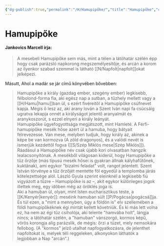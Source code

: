 ```yaml
---
{"dg-publish":true,"permalink":"/H/Hamupipőke/","title":"Hamupipőke","created":"2024-03-01T01:13","updated":"2024-03-03T15:21"}
---
```



# Hamupipőke

#### Jankovics Marcell írja:

> A mesebeli Hamupipőke sem más, mint a télen a látóhatár szélén épp hogy csak parázsló napkorong megszemélyesítője, és arcán a korom az ilyenkor szabad szemmel is látható [[N/Napfolt\|napfolt]]okat jelképezi.  

Másutt, Ahol a madár se jár című könyvében bővebben:  
> Hamupipőke a király (gazdag ember, szegény ember) legkisebb, félbolond-forma fia, aki egész nap a sutban, a tűzhely mellett vagy a [[H/Hamu\|hamu]]ban ül, s ezért fivéreitől a Hamupipőke csúfnevet kapja. Mégis ő lesz az, aki arany lován a Szent Iván napi fa csúcsáig ugratva lekapja onnét a királyságot jelentő aranyalmát és aranykoszorút, s ezzel elnyeri a király leányát.  
> Hamupipőke ügyefogyottsága megjátszott, mint Hamleté. A Férfi-hamupipőke mesék hőse azért ül a hamuba, hogy bátyait félrevezesse. Van mese, melyben tudjuk, hogy király az, akinek a képe be van kormozva (A zöld dragonyos), és a valódi nevét is ismerjük kezdettől fogva ([[S/Szép Miklós mese\|Szép Miklós]]). Ráadásul a Hamupipőke név csak újabb kori olvasatban hangzik lealacsonyítónak. A mesékből világosan kiderül, hogy Hamupipőke a tűz őrzője (más típusú mesék hősei is gyakran állnak kályhafűtőnek, kuktának), ami egykor "bizalmi feladat" volt, rangot jelentett. Szent István törvénye a tűz őrzőjét mentette föl egyedül a templomba járás kötelezettsége alól. László Gyula szerint eleinknél a legkisebb fiú vigyázott a tűzre – Hamupipőke is az –, akit egykor különleges jogok illettek meg, egy időben még az öröklés joga is.  
> Aki a hamuban ül, olyan, mint Isten eucharisztikus teste, a [[K/Kenyér\|kenyér]]: meséink hamuban sült [[P/Pogácsa\|pogácsá]]ja. És túl ezen, a "mint a mennyben, úgy a földön is" elv szellemében a földi hamupipőkéknek égi mintát kellett követniük. És ki más lett volna ez, ha nem az égi tűz csiholója, aki telente "hamvába holt", lángja nincs; a látóhatár szélén, a "hamuban" vánszorgó, kormos képű, vörös korongja alig parázslik, de mégis: őrzi a tüzet, mely nemsokára fellobog. (A "kormos" jelző utalhat napfogyatkozásra, de jelenthet napfoltokat is, melyek téli reggeleken, alkonyokon láthatók a legjobban a Nap "arcán".)  